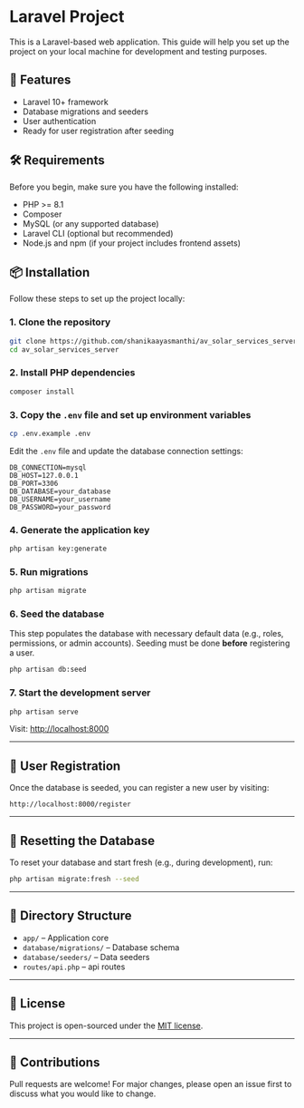# Laravel Project

This is a Laravel-based web application. This guide will help you set up the project on your local machine for development and testing purposes.

## 🚀 Features

- Laravel 10+ framework
- Database migrations and seeders
- User authentication
- Ready for user registration after seeding

## 🛠 Requirements

Before you begin, make sure you have the following installed:

- PHP >= 8.1
- Composer
- MySQL (or any supported database)
- Laravel CLI (optional but recommended)
- Node.js and npm (if your project includes frontend assets)

## 📦 Installation

Follow these steps to set up the project locally:

### 1. Clone the repository

```bash
git clone https://github.com/shanikaayasmanthi/av_solar_services_server.git
cd av_solar_services_server
```

### 2. Install PHP dependencies

```bash
composer install
```

### 3. Copy the `.env` file and set up environment variables

```bash
cp .env.example .env
```

Edit the `.env` file and update the database connection settings:

```dotenv
DB_CONNECTION=mysql
DB_HOST=127.0.0.1
DB_PORT=3306
DB_DATABASE=your_database
DB_USERNAME=your_username
DB_PASSWORD=your_password
```

### 4. Generate the application key

```bash
php artisan key:generate
```

### 5. Run migrations

```bash
php artisan migrate
```

### 6. Seed the database

This step populates the database with necessary default data (e.g., roles, permissions, or admin accounts). Seeding must be done **before** registering a user.

```bash
php artisan db:seed
```

### 7. Start the development server

```bash
php artisan serve
```

Visit: [http://localhost:8000](http://localhost:8000)

---

## 👤 User Registration

Once the database is seeded, you can register a new user by visiting:

```
http://localhost:8000/register
```

---

## 🔁 Resetting the Database

To reset your database and start fresh (e.g., during development), run:

```bash
php artisan migrate:fresh --seed
```

---

## 📂 Directory Structure

- `app/` – Application core
- `database/migrations/` – Database schema
- `database/seeders/` – Data seeders
- `routes/api.php` – api routes
---

## 📝 License

This project is open-sourced under the [MIT license](LICENSE).

---

## 🙌 Contributions

Pull requests are welcome! For major changes, please open an issue first to discuss what you would like to change.